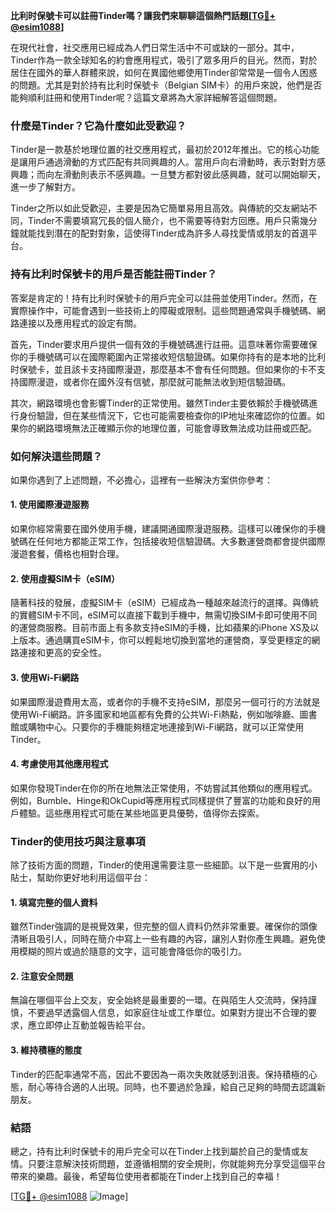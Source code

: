 **比利时保號卡可以註冊Tinder嗎？讓我們來聊聊這個熱門話題[[TG💪+ @esim1088](https://t.me/s/esim1088)]**

在現代社會，社交應用已經成為人們日常生活中不可或缺的一部分。其中，Tinder作為一款全球知名的約會應用程式，吸引了眾多用戶的目光。然而，對於居住在國外的華人群體來說，如何在異國他鄉使用Tinder卻常常是一個令人困惑的問題。尤其是對於持有比利时保號卡（Belgian SIM卡）的用戶來說，他們是否能夠順利註冊和使用Tinder呢？這篇文章將為大家詳細解答這個問題。

### **什麼是Tinder？它為什麼如此受歡迎？**

Tinder是一款基於地理位置的社交應用程式，最初於2012年推出。它的核心功能是讓用戶通過滑動的方式匹配有共同興趣的人。當用戶向右滑動時，表示對對方感興趣；而向左滑動則表示不感興趣。一旦雙方都對彼此感興趣，就可以開始聊天，進一步了解對方。

Tinder之所以如此受歡迎，主要是因為它簡單易用且高效。與傳統的交友網站不同，Tinder不需要填寫冗長的個人簡介，也不需要等待對方回應。用戶只需幾分鐘就能找到潛在的配對對象，這使得Tinder成為許多人尋找愛情或朋友的首選平台。

### **持有比利时保號卡的用戶是否能註冊Tinder？**

答案是肯定的！持有比利时保號卡的用戶完全可以註冊並使用Tinder。然而，在實際操作中，可能會遇到一些技術上的障礙或限制。這些問題通常與手機號碼、網路連接以及應用程式的設定有關。

首先，Tinder要求用戶提供一個有效的手機號碼進行註冊。這意味著你需要確保你的手機號碼可以在國際範圍內正常接收短信驗證碼。如果你持有的是本地的比利时保號卡，並且該卡支持國際漫遊，那麼基本不會有任何問題。但如果你的卡不支持國際漫遊，或者你在國外沒有信號，那麼就可能無法收到短信驗證碼。

其次，網路環境也會影響Tinder的正常使用。雖然Tinder主要依賴於手機號碼進行身份驗證，但在某些情況下，它也可能需要檢查你的IP地址來確認你的位置。如果你的網路環境無法正確顯示你的地理位置，可能會導致無法成功註冊或匹配。

### **如何解決這些問題？**

如果你遇到了上述問題，不必擔心，這裡有一些解決方案供你參考：

#### **1. 使用國際漫遊服務**
如果你經常需要在國外使用手機，建議開通國際漫遊服務。這樣可以確保你的手機號碼在任何地方都能正常工作，包括接收短信驗證碼。大多數運營商都會提供國際漫遊套餐，價格也相對合理。

#### **2. 使用虛擬SIM卡（eSIM）**
隨著科技的發展，虛擬SIM卡（eSIM）已經成為一種越來越流行的選擇。與傳統的實體SIM卡不同，eSIM可以直接下載到手機中，無需切換SIM卡即可使用不同的運營商服務。目前市面上有多款支持eSIM的手機，比如蘋果的iPhone XS及以上版本。通過購買eSIM卡，你可以輕鬆地切換到當地的運營商，享受更穩定的網路連接和更高的安全性。

#### **3. 使用Wi-Fi網路**
如果國際漫遊費用太高，或者你的手機不支持eSIM，那麼另一個可行的方法就是使用Wi-Fi網路。許多國家和地區都有免費的公共Wi-Fi熱點，例如咖啡廳、圖書館或購物中心。只要你的手機能夠穩定地連接到Wi-Fi網路，就可以正常使用Tinder。

#### **4. 考慮使用其他應用程式**
如果你發現Tinder在你的所在地無法正常使用，不妨嘗試其他類似的應用程式。例如，Bumble、Hinge和OkCupid等應用程式同樣提供了豐富的功能和良好的用戶體驗。這些應用程式可能在某些地區更具優勢，值得你去探索。

### **Tinder的使用技巧與注意事項**

除了技術方面的問題，Tinder的使用還需要注意一些細節。以下是一些實用的小貼士，幫助你更好地利用這個平台：

#### **1. 填寫完整的個人資料**
雖然Tinder強調的是視覺效果，但完整的個人資料仍然非常重要。確保你的頭像清晰且吸引人，同時在簡介中寫上一些有趣的內容，讓別人對你產生興趣。避免使用模糊的照片或過於隨意的文字，這可能會降低你的吸引力。

#### **2. 注意安全問題**
無論在哪個平台上交友，安全始終是最重要的一環。在與陌生人交流時，保持謹慎，不要過早透露個人信息，如家庭住址或工作單位。如果對方提出不合理的要求，應立即停止互動並報告給平台。

#### **3. 維持積極的態度**
Tinder的匹配率通常不高，因此不要因為一兩次失敗就感到沮喪。保持積極的心態，耐心等待合適的人出現。同時，也不要過於急躁，給自己足夠的時間去認識新朋友。

### **結語**

總之，持有比利时保號卡的用戶完全可以在Tinder上找到屬於自己的愛情或友情。只要注意解決技術問題，並遵循相關的安全規則，你就能夠充分享受這個平台帶來的樂趣。最後，希望每位使用者都能在Tinder上找到自己的幸福！

[[TG💪+ @esim1088](https://t.me/s/esim1088) ![Image](https://i.postimg.cc/4NQfJmqS/Snipaste-2025-05-13-00-14-12.png)]